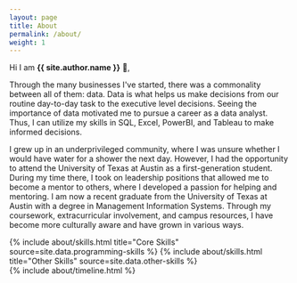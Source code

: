 ```yaml
---
layout: page
title: About
permalink: /about/
weight: 1
---
```


Hi I am **{{ site.author.name }}** :wave:,<br>

Through the many businesses I've started, there was a commonality between all of them: data. Data is what helps us make decisions from our routine day-to-day task to the executive level decisions. Seeing the importance of data motivated me to pursue a career as a data analyst. Thus, I can utilize my skills in SQL, Excel, PowerBI, and Tableau to make informed decisions.

I grew up in an underprivileged community, where I was unsure whether I would have water for a shower the next day. However, I had the opportunity to attend the University of Texas at Austin as a first-generation student. During my time there, I took on leadership positions that allowed me to become a mentor to others, where I developed a passion for helping and mentoring. I am now a recent graduate from the University of Texas at Austin with a degree in Management Information Systems. Through my coursework, extracurricular involvement, and campus resources, I have become more culturally aware and have grown in various ways.

<div class="row">
{% include about/skills.html title="Core Skills" source=site.data.programming-skills %}
{% include about/skills.html title="Other Skills" source=site.data.other-skills %}
</div>

<div class="row">
{% include about/timeline.html %}
</div>